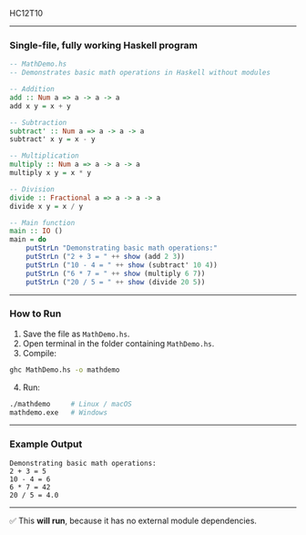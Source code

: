 HC12T10

---

### Single-file, fully working Haskell program

```haskell
-- MathDemo.hs
-- Demonstrates basic math operations in Haskell without modules

-- Addition
add :: Num a => a -> a -> a
add x y = x + y

-- Subtraction
subtract' :: Num a => a -> a -> a
subtract' x y = x - y

-- Multiplication
multiply :: Num a => a -> a -> a
multiply x y = x * y

-- Division
divide :: Fractional a => a -> a -> a
divide x y = x / y

-- Main function
main :: IO ()
main = do
    putStrLn "Demonstrating basic math operations:"
    putStrLn ("2 + 3 = " ++ show (add 2 3))
    putStrLn ("10 - 4 = " ++ show (subtract' 10 4))
    putStrLn ("6 * 7 = " ++ show (multiply 6 7))
    putStrLn ("20 / 5 = " ++ show (divide 20 5))
```

---

### How to Run

1. Save the file as `MathDemo.hs`.
2. Open terminal in the folder containing `MathDemo.hs`.
3. Compile:

```bash
ghc MathDemo.hs -o mathdemo
```

4. Run:

```bash
./mathdemo     # Linux / macOS
mathdemo.exe   # Windows
```

---

### Example Output

```
Demonstrating basic math operations:
2 + 3 = 5
10 - 4 = 6
6 * 7 = 42
20 / 5 = 4.0
```

---

✅ This **will run**, because it has no external module dependencies.
